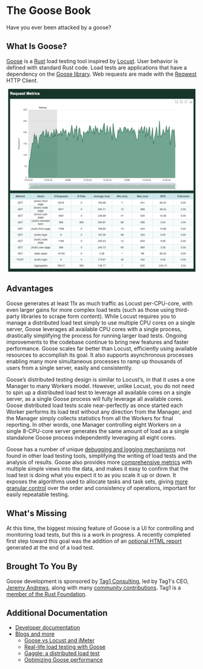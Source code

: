 # The Goose Book

Have you ever been attacked by a goose?

## What Is Goose?

[Goose](https://docs.rs/goose) is a [Rust](https://www.rust-lang.org/) load testing tool inspired by [Locust](https://locust.io/). User behavior is defined with standard Rust code. Load tests are applications that have a dependency on the [Goose library](https://crates.io/crates/goose). Web requests are made with the [Reqwest](https://docs.rs/reqwest) HTTP Client.

![Request statistics report](what_is_goose_graph.png)

## Advantages

Goose generates at least 11x as much traffic as Locust per-CPU-core, with even larger gains for more complex load tests (such as those using third-party libraries to scrape form content). While Locust requires you to manage a distributed load test simply to use multiple CPU cores on a single server, Goose leverages all available CPU cores with a single process, drastically simplifying the process for running larger load tests. Ongoing improvements to the codebase continue to bring new features and faster performance. Goose scales far better than Locust, efficiently using available resources to accomplish its goal. It also supports asynchronous processes enabling many more simultaneous processes to ramp up thousands of users from a single server, easily and consistently.

Goose’s distributed testing design is similar to Locust’s, in that it uses a one Manager to many Workers model. However, unlike Locust, you do not need to spin up a distributed load test to leverage all available cores on a single server, as a single Goose process will fully leverage all available cores. Goose distributed load tests scale near-perfectly as once started each Worker performs its load test without any direction from the Manager, and the Manager simply collects statistics from all the Workers for final reporting. In other words, one Manager controlling eight Workers on a single 8-CPU-core server generates the same amount of load as a single standalone Goose process independently leveraging all eight cores.

Goose has a number of unique [debugging and logging mechanisms](./logging/overview.html) not found in other load testing tools, simplifying the writing of load tests and the analysis of results. Goose also provides more [comprehensive metrics](./getting-started/metrics.html) with multiple simple views into the data, and makes it easy to confirm that the load test is doing what you expect it to as you scale it up or down. It exposes the algorithms used to allocate tasks and task sets, giving [more granular control](./config/scheduler.html) over the order and consistency of operations, important for easily repeatable testing.

## What's Missing

At this time, the biggest missing feature of Goose is a UI for controlling and monitoring load tests, but this is a work in progress. A recently completed first step toward this goal was the addition of an [optional HTML report](./getting-started/common.html#writing-an-html-formatted-report) generated at the end of a load test.

## Brought To You By

Goose development is sponsored by [Tag1 Consulting](https://tag1.com/), led by Tag1's CEO, [Jeremy Andrews](https://foundation.rust-lang.org/posts/2021-10-26-member-spotlight-tag1/), along with many [community contributions](https://github.com/tag1consulting/goose/graphs/contributors). Tag1 is a [member of the Rust Foundation](https://www.tag1consulting.com/blog/tag1-joins-rust-foundation-first-silver-member).

## Additional Documentation

- [Developer documentation](https://docs.rs/goose/)
- [Blogs and more](https://tag1.com/goose/)
  - [Goose vs Locust and jMeter](https://www.tag1consulting.com/blog/jmeter-vs-locust-vs-goose)
  - [Real-life load testing with Goose](https://www.tag1consulting.com/blog/real-life-goose-load-testing)
  - [Gaggle: a distributed load test](https://www.tag1consulting.com/blog/show-me-how-flock-flies-working-gaggle-goose)
  - [Optimizing Goose performance](https://www.tag1consulting.com/blog/golden-goose-egg-compile-time-adventure)
